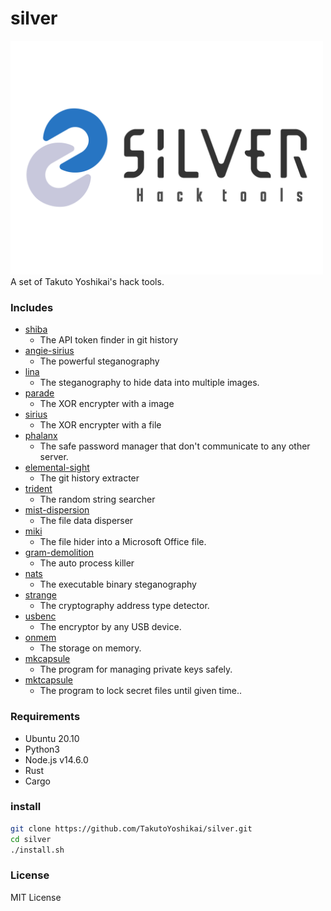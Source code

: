 # silver
<img src="./silver.png" width="500">
A set of Takuto Yoshikai's hack tools.

### Includes
- [shiba](https://github.com/TakutoYoshikai/shiba)
  - The API token finder in git history
- [angie-sirius](https://github.com/TakutoYoshikai/angie-sirius)
  - The powerful steganography
- [lina](https://github.com/TakutoYoshikai/lina)
  - The steganography to hide data into multiple images.
- [parade](https://github.com/TakutoYoshikai/parade)
  - The XOR encrypter with a image
- [sirius](https://github.com/TakutoYoshikai/sirius)
  - The XOR encrypter with a file
- [phalanx](https://github.com/TakutoYoshikai/phalanx)
  - The safe password manager that don't communicate to any other server.
- [elemental-sight](https://github.com/TakutoYoshikai/elemental-sight)
  - The git history extracter
- [trident](https://github.com/TakutoYoshikai/trident)
  - The random string searcher
- [mist-dispersion](https://github.com/TakutoYoshikai/mist-dispersion)
  - The file data disperser
- [miki](https://github.com/TakutoYoshikai/miki)
  - The file hider into a Microsoft Office file.
- [gram-demolition](https://github.com/TakutoYoshikai/gram-demolition)
  - The auto process killer
- [nats](https://github.com/TakutoYoshikai/nats)
  - The executable binary steganography
- [strange](https://github.com/TakutoYoshikai/strange)
  - The cryptography address type detector.
- [usbenc](https://github.com/TakutoYoshikai/usbenc)
  - The encryptor by any USB device.
- [onmem](https://github.com/TakutoYoshikai/onmem)
  - The storage on memory.
- [mkcapsule](https://github.com/TakutoYoshikai/mkcapsule)
  - The program for managing private keys safely.
- [mktcapsule](https://github.com/TakutoYoshikai/mktcapsule)
  - The program to lock secret files until given time..
  
### Requirements
* Ubuntu 20.10
* Python3
* Node.js v14.6.0
* Rust
* Cargo

### install

```bash
git clone https://github.com/TakutoYoshikai/silver.git
cd silver
./install.sh
```

### License
MIT License
